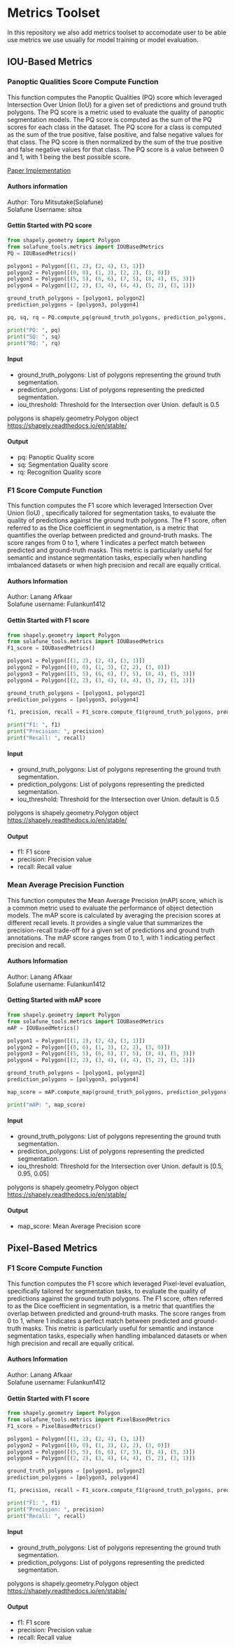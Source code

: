 # Metrics Toolset

In this repository we also add metrics toolset to accomodate user to be able use metrics we use usually for model training or model evaluation.

## IOU-Based Metrics

### Panoptic Qualities Score Compute Function

This function computes the Panoptic Qualities (PQ) score which leveraged Intersection Over Union (IoU) for a given set of predictions and ground truth polygons. The PQ score is a metric used to evaluate the quality of panoptic segmentation models. The PQ score is computed as the sum of the PQ scores for each class in the dataset. The PQ score for a class is computed as the sum of the true positive, false positive, and false negative values for that class. The PQ score is then normalized by the sum of the true positive and false negative values for that class. The PQ score is a value between 0 and 1, with 1 being the best possible score.

[Paper Implementation](https://arxiv.org/abs/1801.00868)

#### Authors information

Author: Toru Mitsutake(Solafune) \
Solafune Username: sitoa

#### Gettin Started with PQ score

```python
from shapely.geometry import Polygon
from solafune_tools.metrics import IOUBasedMetrics
PQ = IOUBasedMetrics()

polygon1 = Polygon([(1, 2), (2, 4), (3, 1)])
polygon2 = Polygon([(0, 0), (1, 3), (2, 2), (3, 0)])
polygon3 = Polygon([(5, 5), (6, 6), (7, 5), (8, 4), (5, 3)])
polygon4 = Polygon([(2, 2), (3, 4), (4, 4), (5, 2), (3, 1)])

ground_truth_polygons = [polygon1, polygon2]
prediction_polygons = [polygon3, polygon4]

pq, sq, rq = PQ.compute_pq(ground_truth_polygons, prediction_polygons, iou_threshold=0.5)

print("PQ: ", pq)
print("SQ: ", sq)
print("RQ: ", rq)
```

#### Input

- ground_truth_polygons: List of polygons representing the ground truth segmentation.
- prediction_polygons: List of polygons representing the predicted segmentation.
- iou_threshold: Threshold for the Intersection over Union. default is 0.5

polygons is shapely.geometry.Polygon object
https://shapely.readthedocs.io/en/stable/

#### Output

- pq: Panoptic Quality score
- sq: Segmentation Quality score
- rq: Recognition Quality score

### F1 Score Compute Function

This function computes the F1 score which leveraged Intersection Over Union (IoU) , specifically tailored for segmentation tasks, to evaluate the quality of predictions against the ground truth polygons. The F1 score, often referred to as the Dice coefficient in segmentation, is a metric that quantifies the overlap between predicted and ground-truth masks. The score ranges from 0 to 1, where 1 indicates a perfect match between predicted and ground-truth masks. This metric is particularly useful for semantic and instance segmentation tasks, especially when handling imbalanced datasets or when high precision and recall are equally critical.

#### Authors Information

Author: Lanang Afkaar \
Solafune username: Fulankun1412

#### Gettin Started with F1 score

```python
from shapely.geometry import Polygon
from solafune_tools.metrics import IOUBasedMetrics
F1_score = IOUBasedMetrics()

polygon1 = Polygon([(1, 2), (2, 4), (3, 1)])
polygon2 = Polygon([(0, 0), (1, 3), (2, 2), (3, 0)])
polygon3 = Polygon([(5, 5), (6, 6), (7, 5), (8, 4), (5, 3)])
polygon4 = Polygon([(2, 2), (3, 4), (4, 4), (5, 2), (3, 1)])

ground_truth_polygons = [polygon1, polygon2]
prediction_polygons = [polygon3, polygon4]

f1, precision, recall = F1_score.compute_f1(ground_truth_polygons, prediction_polygons, iou_threshold=0.5)

print("F1: ", f1)
print("Precision: ", precision)
print("Recall: ", recall)
```

#### Input

- ground_truth_polygons: List of polygons representing the ground truth segmentation.
- prediction_polygons: List of polygons representing the predicted segmentation.
- iou_threshold: Threshold for the Intersection over Union. default is 0.5

polygons is shapely.geometry.Polygon object
https://shapely.readthedocs.io/en/stable/

#### Output

- f1: F1 score
- precision: Precision value
- recall: Recall value

### Mean Average Precision Function
This function computes the Mean Average Precision (mAP) score, which is a common metric used to evaluate the performance of object detection models. The mAP score is calculated by averaging the precision scores at different recall levels. It provides a single value that summarizes the precision-recall trade-off for a given set of predictions and ground truth annotations. The mAP score ranges from 0 to 1, with 1 indicating perfect precision and recall.

#### Authors Information

Author: Lanang Afkaar \
Solafune username: Fulankun1412

#### Getting Started with mAP score

```python
from shapely.geometry import Polygon
from solafune_tools.metrics import IOUBasedMetrics
mAP = IOUBasedMetrics()

polygon1 = Polygon([(1, 2), (2, 4), (3, 1)])
polygon2 = Polygon([(0, 0), (1, 3), (2, 2), (3, 0)])
polygon3 = Polygon([(5, 5), (6, 6), (7, 5), (8, 4), (5, 3)])
polygon4 = Polygon([(2, 2), (3, 4), (4, 4), (5, 2), (3, 1)])

ground_truth_polygons = [polygon1, polygon2]
prediction_polygons = [polygon3, polygon4]

map_score = mAP.compute_map(ground_truth_polygons, prediction_polygons, iou_threshold=0.5)

print("mAP: ", map_score)
```

#### Input

- ground_truth_polygons: List of polygons representing the ground truth segmentation.
- prediction_polygons: List of polygons representing the predicted segmentation.
- iou_threshold: Threshold for the Intersection over Union. default is [0.5, 0.95, 0.05]

polygons is shapely.geometry.Polygon object
https://shapely.readthedocs.io/en/stable/

#### Output

- map_score: Mean Average Precision score

## Pixel-Based Metrics

### F1 Score Compute Function

This function computes the F1 score which leveraged Pixel-level evaluation, specifically tailored for segmentation tasks, to evaluate the quality of predictions against the ground truth polygons. The F1 score, often referred to as the Dice coefficient in segmentation, is a metric that quantifies the overlap between predicted and ground-truth masks. The score ranges from 0 to 1, where 1 indicates a perfect match between predicted and ground-truth masks. This metric is particularly useful for semantic and instance segmentation tasks, especially when handling imbalanced datasets or when high precision and recall are equally critical.

#### Authors Information

Author: Lanang Afkaar \
Solafune username: Fulankun1412

#### Gettin Started with F1 score

```python
from shapely.geometry import Polygon
from solafune_tools.metrics import PixelBasedMetrics
F1_score = PixelBasedMetrics()

polygon1 = Polygon([(1, 2), (2, 4), (3, 1)])
polygon2 = Polygon([(0, 0), (1, 3), (2, 2), (3, 0)])
polygon3 = Polygon([(5, 5), (6, 6), (7, 5), (8, 4), (5, 3)])
polygon4 = Polygon([(2, 2), (3, 4), (4, 4), (5, 2), (3, 1)])

ground_truth_polygons = [polygon1, polygon2]
prediction_polygons = [polygon3, polygon4]

f1, precision, recall = F1_score.compute_f1(ground_truth_polygons, prediction_polygons)

print("F1: ", f1)
print("Precision: ", precision)
print("Recall: ", recall)
```

#### Input

- ground_truth_polygons: List of polygons representing the ground truth segmentation.
- prediction_polygons: List of polygons representing the predicted segmentation.

polygons is shapely.geometry.Polygon object
https://shapely.readthedocs.io/en/stable/

#### Output

- f1: F1 score
- precision: Precision value
- recall: Recall value
